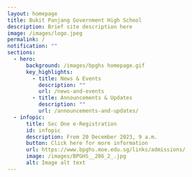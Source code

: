 ```yaml
---
layout: homepage
title: Bukit Panjang Government High School
description: Brief site description here
image: /images/logo.jpeg
permalink: /
notification: ""
sections:
  - hero:
      background: /images/bpghs homepage.gif
      key_highlights:
        - title: News & Events
          description: ""
          url: /news-and-events
        - title: Announcements & Updates
          description: ""
          url: /announcements-and-updates/
  - infopic:
      title: Sec One e-Registration
      id: infopic
      description: From 20 December 2023, 9 a.m.
      button: Click here for more information
      url: https://www.bpghs.moe.edu.sg/links/admissions/
      image: /images/BPGHS__286_2_.jpg
      alt: Image alt text
---
```

